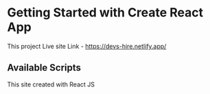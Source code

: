# Getting Started with Create React App

This project Live site Link - https://devs-hire.netlify.app/

## Available Scripts

This site created with React JS 